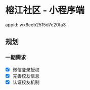 # 榕江社区 - 小程序端

appid: wx6ceb2515d7e20fa3

## 规划

### 一期需求

- [x] 微信登录授权
- [x] 完善校友信息
- [x] 认证校友机制

### 




